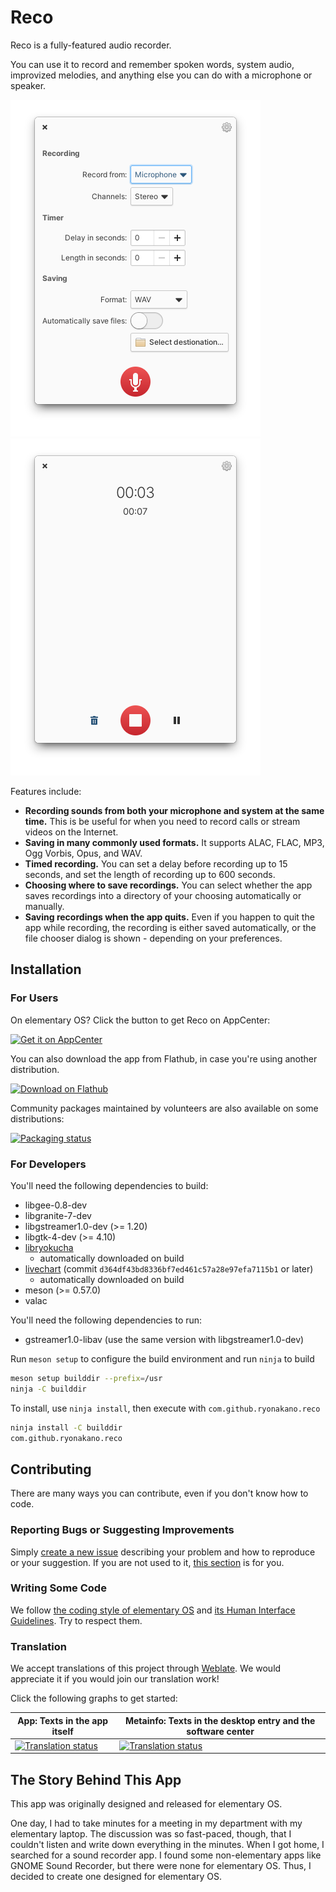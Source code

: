 # Reco

Reco is a fully-featured audio recorder.

You can use it to record and remember spoken words, system audio, improvized melodies, and anything else you can do with a microphone or speaker.

![Welcome view](data/screenshots/pantheon/welcome-init-light.png) ![Recording view](data/screenshots/pantheon/recording-light.png)

Features include:

* **Recording sounds from both your microphone and system at the same time.** This is be useful for when you need to record calls or stream videos on the Internet.
* **Saving in many commonly used formats.** It supports ALAC, FLAC, MP3, Ogg Vorbis, Opus, and WAV.
* **Timed recording.** You can set a delay before recording up to 15 seconds, and set the length of recording up to 600 seconds.
* **Choosing where to save recordings.** You can select whether the app saves recordings into a directory of your choosing automatically or manually.
* **Saving recordings when the app quits.** Even if you happen to quit the app while recording, the recording is either saved automatically, or the file chooser dialog is shown - depending on your preferences.

## Installation

### For Users

On elementary OS? Click the button to get Reco on AppCenter:

[![Get it on AppCenter](https://appcenter.elementary.io/badge.svg)](https://appcenter.elementary.io/com.github.ryonakano.reco)

You can also download the app from Flathub, in case you're using another distribution.

[<img src="https://flathub.org/assets/badges/flathub-badge-en.svg" width="160" alt="Download on Flathub">](https://flathub.org/apps/details/com.github.ryonakano.reco)

Community packages maintained by volunteers are also available on some distributions:

[![Packaging status](https://repology.org/badge/vertical-allrepos/reco.svg)](https://repology.org/project/reco/versions)

### For Developers

You'll need the following dependencies to build:

* libgee-0.8-dev
* libgranite-7-dev
* libgstreamer1.0-dev (>= 1.20)
* libgtk-4-dev (>= 4.10)
* [libryokucha](https://github.com/ryonakano/ryokucha)
    * automatically downloaded on build
* [livechart](https://github.com/lcallarec/live-chart) (commit `d364df43bd8336bf7ed461c57a28e97efa7115b1` or later)
    * automatically downloaded on build
* meson (>= 0.57.0)
* valac

You'll need the following dependencies to run:

* gstreamer1.0-libav (use the same version with libgstreamer1.0-dev)

Run `meson setup` to configure the build environment and run `ninja` to build

```bash
meson setup builddir --prefix=/usr
ninja -C builddir
```

To install, use `ninja install`, then execute with `com.github.ryonakano.reco`

```bash
ninja install -C builddir
com.github.ryonakano.reco
```

## Contributing

There are many ways you can contribute, even if you don't know how to code.

### Reporting Bugs or Suggesting Improvements

Simply [create a new issue](https://github.com/ryonakano/reco/issues/new) describing your problem and how to reproduce or your suggestion. If you are not used to it, [this section](https://docs.elementary.io/contributor-guide/feedback/reporting-issues) is for you.

### Writing Some Code

We follow [the coding style of elementary OS](https://docs.elementary.io/develop/writing-apps/code-style) and [its Human Interface Guidelines](https://docs.elementary.io/hig/). Try to respect them.

### Translation

We accept translations of this project through [Weblate](https://weblate.org/). We would appreciate it if you would join our translation work!

Click the following graphs to get started:

| App: Texts in the app itself | Metainfo: Texts in the desktop entry and the software center |
| --- | --- |
| [![Translation status](https://hosted.weblate.org/widgets/rosp/-/reco-app/multi-auto.svg)](https://hosted.weblate.org/projects/rosp/reco-app) | [![Translation status](https://hosted.weblate.org/widgets/rosp/-/reco-metainfo/multi-auto.svg)](https://hosted.weblate.org/projects/rosp/reco-metainfo) |

## The Story Behind This App

This app was originally designed and released for elementary OS.

One day, I had to take minutes for a meeting in my department with my elementary laptop. The discussion was so fast-paced, though, that I couldn't listen and write down everything in the minutes. When I got home, I searched for a sound recorder app. I found some non-elementary apps like GNOME Sound Recorder, but there were none for elementary OS. Thus, I decided to create one designed for elementary OS.
